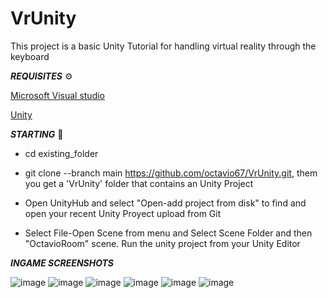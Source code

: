 # VrUnity

This project is a basic Unity Tutorial for handling virtual reality through the keyboard


***REQUISITES*** ⚙️

[Microsoft Visual studio](https://visualstudio.microsoft.com/es/)


[Unity](https://unity.com/es)
 

***STARTING*** 🚀

- cd existing_folder

- git clone --branch main https://github.com/octavio67/VrUnity.git, them you get a 'VrUnity' folder that contains an Unity Project

- Open UnityHub and select "Open-add project from disk" to find and open your recent Unity Proyect upload from Git

- Select File-Open Scene from menu and Select Scene Folder and then "OctavioRoom" scene. Run the unity project from your Unity Editor
          

***INGAME SCREENSHOTS***

![image](https://user-images.githubusercontent.com/57419892/200390064-d66aedbb-e5e1-44ce-9cc3-353a250a549e.png)
![image](https://user-images.githubusercontent.com/57419892/200390088-1c42374f-45c5-4269-b0c9-f194c410218a.png)
![image](https://user-images.githubusercontent.com/57419892/200390125-50ab106b-3584-461b-8bd0-fad13be7b713.png)
![image](https://user-images.githubusercontent.com/57419892/200390187-0306c2f4-7427-4890-a627-b7ff8894bfde.png)
![image](https://user-images.githubusercontent.com/57419892/200390228-126bac08-d98b-4f5d-b3c9-da9ae55ce2a8.png)
![image](https://user-images.githubusercontent.com/57419892/200390793-acfde63b-57e3-4f6c-859e-b832ef7a401a.png)




